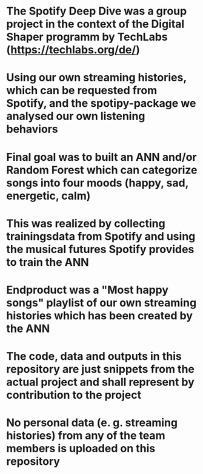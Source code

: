 # The Spotify Deep Dive was a group project in the context of the Digital Shaper programm by TechLabs (https://techlabs.org/de/)
# Using our own streaming histories, which can be requested from Spotify, and the spotipy-package we analysed our own listening behaviors
# Final goal was to built an ANN and/or Random Forest which can categorize songs into four moods (happy, sad, energetic, calm)
# This was realized by collecting trainingsdata from Spotify and using the musical futures Spotify provides to train the ANN
# Endproduct was a "Most happy songs" playlist of our own streaming histories which has been created by the ANN
# The code, data and outputs in this repository are just snippets from the actual project and shall represent by contribution to the project
# No personal data (e. g. streaming histories) from any of the team members is uploaded on this repository
